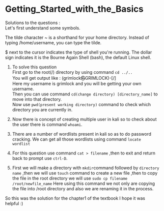 # Getting_Started_with_the_Basics
Solutions to the questions :<br>
Let's first understand some symbols. <br>

The tilde character ~ is a shorthand for your home directory. Instead of typing /home/username, you can type the tilde.<br>

$ next to the cursor indicates the type of shell you're running. The dollar sign indicates it is the Bourne Again Shell (bash), the default Linux shell.

1. To solve this question<br> 
    First go to the root(/) directory by using command `cd ../..`<br>
    You will get output like : (grimlock㉿GRIMLOCK)-[/]
    <br>Here my username is grimlock and you will be getting your own username.<br>
    Then you can use command `cd(change directory) [directory_name]` to move into that directory.<br>
    Now use `pwd(present working directory)` command to check which directory you are currently in.

2. Now there is concept of creating multiple user in kali so to check about the user there is command `whoami`.

3. There are a number of wordlists present in kali so as to do password cracking. We can get all those wordlists using command
`locate wordlist`

4. For this question use command `cat > filename` ,then to exit and return back to prompt use `ctrl-D`.

5. First we will make a directory with `mkdir`command followed by `directory name` ,then we will use `touch` command to create a new file ,then to copy the file in the root directory we will use `sudo cp filename /root/newfile_name` Here using this command we not only are copying the file into /root directory and also we are renaming it in the process.

So this was the solution for the chapter1 of the textbook I hope it was helpful :)
 
